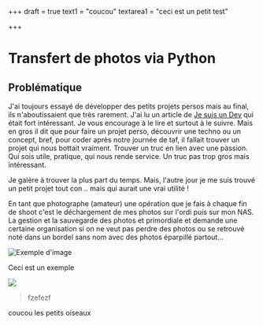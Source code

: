 +++
draft = true
text1 = "coucou"
textarea1 = "ceci est un petit test"

+++
# Transfert de photos via Python

## Problématique

J'ai toujours essayé de développer des petits projets persos mais au final, ils n'aboutissaient que très rarement. J'ai lu un article de [Je suis un Dev](https://www.jesuisundev.com/projet-perso/) qui était fort intéressant. Je vous encourage à le lire et surtout à le suivre. Mais en gros il dit que pour faire un projet perso, découvrir une techno ou un concept, bref, pour coder après notre journée de taf, il fallait trouver un projet qui nous bottait vraiment. Trouver un truc en lien avec une passion. Qui sois utile, pratique, qui nous rende service. Un truc pas trop gros mais intéressant.

Je galère à trouver la plus part du temps. Mais, l'autre jour je me suis trouvé un petit projet tout con .. mais qui aurait une vrai utilité !

En tant que photographe (amateur) une opération que je fais à chaque fin de shoot c'est le déchargement de mes photos sur l'ordi puis sur mon NAS. La gestion et la sauvegarde des photos et primordiale et demande une certaine organisation si on ne veut pas perdre des photos ou se retrouvé noté dans un bordel sans nom avec des photos éparpillé partout...

![](/uploads/dark-fight.jpg "Exemple d'image")

Ceci est un exemple

![](/uploads/coming.jpg)

> fzefezf

coucou les petits oiseaux